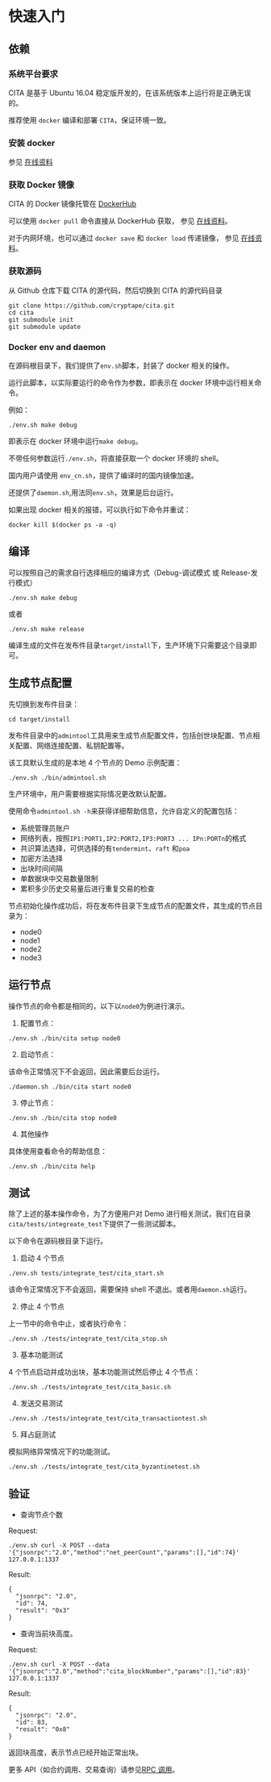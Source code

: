 # 快速入门

## 依赖

### 系统平台要求

CITA 是基于 Ubuntu 16.04 稳定版开发的，在该系统版本上运行将是正确无误的。

推荐使用 `docker` 编译和部署 `CITA`，保证环境一致。

### 安装 docker

参见 [在线资料](https://yeasy.gitbooks.io/docker_practice/content/install/)

### 获取 Docker 镜像

CITA 的 Docker 镜像托管在 [DockerHub](https://hub.docker.com/r/cita/cita-build/)

可以使用 `docker pull` 命令直接从 DockerHub 获取， 参见 [在线资料](https://yeasy.gitbooks.io/docker_practice/content/image/pull.html)。

对于内网环境，也可以通过 `docker save` 和 `docker load` 传递镜像， 参见 [在线资料](https://yeasy.gitbooks.io/docker_practice/content/image/other.html)。

### 获取源码

从 Github 仓库下载 CITA 的源代码，然后切换到 CITA 的源代码目录

```shell
git clone https://github.com/cryptape/cita.git
cd cita
git submodule init
git submodule update
```

### Docker env and daemon

在源码根目录下，我们提供了`env.sh`脚本，封装了 docker 相关的操作。

运行此脚本，以实际要运行的命令作为参数，即表示在 docker 环境中运行相关命令。

例如：

```shell
./env.sh make debug
```

即表示在 docker 环境中运行`make debug`。

不带任何参数运行`./env.sh`，将直接获取一个 docker 环境的 shell。

国内用户请使用 `env_cn.sh`，提供了编译时的国内镜像加速。

还提供了`daemon.sh`,用法同`env.sh`，效果是后台运行。

如果出现 docker 相关的报错，可以执行如下命令并重试：

```shell
docker kill $(docker ps -a -q)
```

## 编译

可以按照自己的需求自行选择相应的编译方式（Debug-调试模式 或 Release-发行模式）

```shell
./env.sh make debug
```

或者

```shell
./env.sh make release
```

编译生成的文件在发布件目录`target/install`下，生产环境下只需要这个目录即可。

## 生成节点配置

先切换到发布件目录：

```shell
cd target/install
```

发布件目录中的`admintool`工具用来生成节点配置文件，包括创世块配置、节点相关配置、网络连接配置、私钥配置等。

该工具默认生成的是本地 4 个节点的 Demo 示例配置：

```shell
./env.sh ./bin/admintool.sh
```

生产环境中，用户需要根据实际情况更改默认配置。

使用命令`admintool.sh -h`来获得详细帮助信息，允许自定义的配置包括：

* 系统管理员账户
* 网络列表，按照`IP1:PORT1,IP2:PORT2,IP3:PORT3 ... IPn:PORTn`的格式
* 共识算法选择，可供选择的有`tendermint`、`raft` 和`poa`
* 加密方法选择
* 出块时间间隔
* 单数据块中交易数量限制
* 累积多少历史交易量后进行重复交易的检查

节点初始化操作成功后，将在发布件目录下生成节点的配置文件，其生成的节点目录为：

* node0
* node1
* node2
* node3

## 运行节点

操作节点的命令都是相同的，以下以`node0`为例进行演示。

1.  配置节点：

```shell
./env.sh ./bin/cita setup node0
```

2.  启动节点：

该命令正常情况下不会返回，因此需要后台运行。

```shell
./daemon.sh ./bin/cita start node0
```

3.  停止节点：

```shell
./env.sh ./bin/cita stop node0
```

4.  其他操作

具体使用查看命令的帮助信息：

```shell
./env.sh ./bin/cita help
```

## 测试

除了上述的基本操作命令，为了方便用户对 Demo 进行相关测试，我们在目录`cita/tests/integreate_test`下提供了一些测试脚本。

以下命令在源码根目录下运行。

1.  启动 4 个节点

```shell
./env.sh tests/integrate_test/cita_start.sh
```

该命令正常情况下不会返回，需要保持 shell 不退出。或者用`daemon.sh`运行。

2.  停止 4 个节点

上一节中的命令中止，或者执行命令：

```shell
./env.sh ./tests/integrate_test/cita_stop.sh
```

3.  基本功能测试

4 个节点启动并成功出块，基本功能测试然后停止 4 个节点：

```shell
./env.sh ./tests/integrate_test/cita_basic.sh
```

4.  发送交易测试

```shell
./env.sh ./tests/integrate_test/cita_transactiontest.sh
```

5.  拜占庭测试

模拟网络异常情况下的功能测试。

```shell
./env.sh ./tests/integrate_test/cita_byzantinetest.sh
```

## 验证

* 查询节点个数

Request:

```shell
./env.sh curl -X POST --data '{"jsonrpc":"2.0","method":"net_peerCount","params":[],"id":74}' 127.0.0.1:1337
```

Result:

```shell
{
  "jsonrpc": "2.0",
  "id": 74,
  "result": "0x3"
}
```

* 查询当前块高度。

Request:

```shell
./env.sh curl -X POST --data '{"jsonrpc":"2.0","method":"cita_blockNumber","params":[],"id":83}' 127.0.0.1:1337
```

Result:

```shell
{
  "jsonrpc": "2.0",
  "id": 83,
  "result": "0x8"
}
```

返回块高度，表示节点已经开始正常出块。

更多 API（如合约调用、交易查询）请参见[RPC 调用](https://cryptape.github.io/cita/usage-guide/rpc)。
